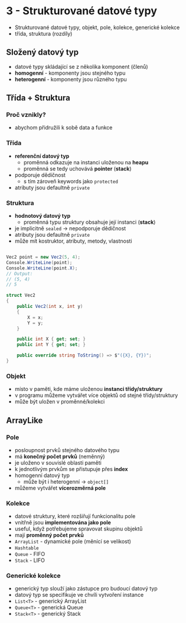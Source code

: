 # 3 - Strukturované datové typy
 - Strukturované datové typy, objekt, pole, kolekce, generické kolekce
 - třída, struktura (rozdíly)

## Složený datový typ
 - datové typy skládající se z několika komponent (členů)
 - **homogenní** - komponenty jsou stejného typu
 - **heterogenní** - komponenty jsou různého typu

## Třída + Struktura

### Proč vznikly?
 - abychom přidružili k sobě data a funkce

### Třída
 - **referenční datový typ**
   - proměnná odkazuje na instanci uloženou na **heapu**
   - proměnná se tedy uchovává **pointer** (**stack**)
 - podporuje dědičnost
   - s tím zároveň keywords jako `protected`
 - atributy jsou defaultně `private`

### Struktura
 - **hodnotový datový typ**
   - proměnná typu struktury obsahuje její instanci (**stack**)
 - je implicitně `sealed` → nepodporuje dědičnost
 - atributy jsou defaultně `private`
 - může mít kostruktor, atributy, metody, vlastnosti

```C#

Vec2 point = new Vec2(5, 4);
Console.WriteLine(point);
Console.WriteLine(point.X);
// Output:
// (5, 4)
// 5

struct Vec2
{
    public Vec2(int x, int y)
    {
        X = x;
        Y = y;
    }

    public int X { get; set; }
    public int Y { get; set; }

    public override string ToString() => $"({X}, {Y})";
}

```

### Objekt
 - místo v paměti, kde máme uloženou **instanci třídy/struktury**
 - v programu můžeme vytvářet více objektů od stejné třídy/struktury
 - může být uložen v proměnné/kolekci

## ArrayLike

### Pole
 - posloupnost prvků stejného datového typu 
 - má **konečný počet prvků** (neměnný)
 - je uloženo v souvislé oblasti paměti
 - k jednotlivým prvkům se přistupuje přes **index**
 - homogenní datový typ
   - může být i heterogenní → `object[]`
 - můžeme vytvářet **vícerozměrná pole**

### Kolekce
 - datové struktury, které rozšiřují funkcionalitu pole
 - vnitřně jsou **implementována jako pole**
 - useful, když potřebujeme spravovat skupinu objektů
 - mají **proměnný počet prvků**
 - `ArrayList` - dynamické pole (měnící se velikost)
 - `Hashtable`
 - `Queue` - FIFO
 - `Stack` - LIFO

### Generické kolekce
 - generický typ slouží jako zástupce pro budoucí datový typ
 - datový typ se specifikuje ve chvíli vytvoření instance
 - `List<T>` - generický ArrayList
 - `Queue<T>` - generická Queue
 - `Stack<T>` - generický Stack

